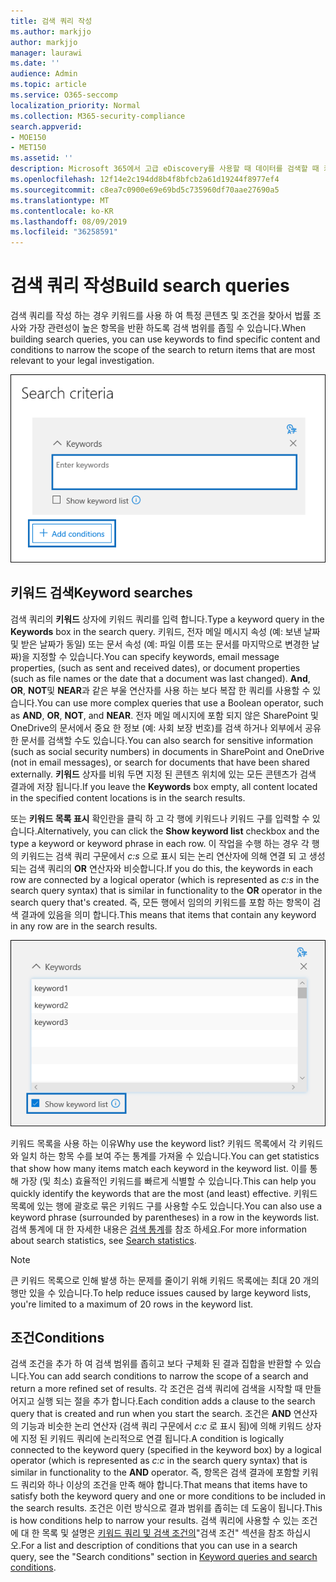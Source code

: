 ```yaml
---
title: 검색 쿼리 작성
ms.author: markjjo
author: markjjo
manager: laurawi
ms.date: ''
audience: Admin
ms.topic: article
ms.service: O365-seccomp
localization_priority: Normal
ms.collection: M365-security-compliance
search.appverid:
- MOE150
- MET150
ms.assetid: ''
description: Microsoft 365에서 고급 eDiscovery를 사용할 때 데이터를 검색할 때 키워드와 조건을 사용 하 여 검색 범위를 좁힐 수 있습니다.
ms.openlocfilehash: 12f14e2c194dd8b4f8bfcb2a61d19244f8977ef4
ms.sourcegitcommit: c8ea7c0900e69e69bd5c735960df70aae27690a5
ms.translationtype: MT
ms.contentlocale: ko-KR
ms.lasthandoff: 08/09/2019
ms.locfileid: "36258591"
---
```

# <a name="build-search-queries"></a><span data-ttu-id="fc713-103">검색 쿼리 작성</span><span class="sxs-lookup"><span data-stu-id="fc713-103">Build search queries</span></span>

<span data-ttu-id="fc713-104">검색 쿼리를 작성 하는 경우 키워드를 사용 하 여 특정 콘텐츠 및 조건을 찾아서 법률 조사와 가장 관련성이 높은 항목을 반환 하도록 검색 범위를 좁힐 수 있습니다.</span><span class="sxs-lookup"><span data-stu-id="fc713-104">When building search queries, you can use keywords to find specific content and conditions to narrow the scope of the search to return items that are most relevant to your legal investigation.</span></span>

![키워드 및 조건을 사용 하 여 검색 결과 범위 좁히기](../media/SearchQueryBox.png)

## <a name="keyword-searches"></a><span data-ttu-id="fc713-106">키워드 검색</span><span class="sxs-lookup"><span data-stu-id="fc713-106">Keyword searches</span></span>

<span data-ttu-id="fc713-107">검색 쿼리의 **키워드** 상자에 키워드 쿼리를 입력 합니다.</span><span class="sxs-lookup"><span data-stu-id="fc713-107">Type a keyword query in the **Keywords** box in the search query.</span></span> <span data-ttu-id="fc713-108">키워드, 전자 메일 메시지 속성 (예: 보낸 날짜 및 받은 날짜가 동일) 또는 문서 속성 (예: 파일 이름 또는 문서를 마지막으로 변경한 날짜)을 지정할 수 있습니다.</span><span class="sxs-lookup"><span data-stu-id="fc713-108">You can specify keywords, email message properties, (such as sent and received dates), or document properties (such as file names or the date that a document was last changed).</span></span> <span data-ttu-id="fc713-109">**And**, **OR**, **NOT**및 **NEAR**과 같은 부울 연산자를 사용 하는 보다 복잡 한 쿼리를 사용할 수 있습니다.</span><span class="sxs-lookup"><span data-stu-id="fc713-109">You can use more complex queries that use a Boolean operator, such as **AND**, **OR**, **NOT**, and **NEAR**.</span></span> <span data-ttu-id="fc713-110">전자 메일 메시지에 포함 되지 않은 SharePoint 및 OneDrive의 문서에서 중요 한 정보 (예: 사회 보장 번호)를 검색 하거나 외부에서 공유한 문서를 검색할 수도 있습니다.</span><span class="sxs-lookup"><span data-stu-id="fc713-110">You can also search for sensitive information (such as social security numbers) in documents in SharePoint and OneDrive (not in email messages), or search for documents that have been shared externally.</span></span> <span data-ttu-id="fc713-111">**키워드** 상자를 비워 두면 지정 된 콘텐츠 위치에 있는 모든 콘텐츠가 검색 결과에 저장 됩니다.</span><span class="sxs-lookup"><span data-stu-id="fc713-111">If you leave the **Keywords** box empty, all content located in the specified content locations is in the search results.</span></span>
    
<span data-ttu-id="fc713-112">또는 **키워드 목록 표시** 확인란을 클릭 하 고 각 행에 키워드나 키워드 구를 입력할 수 있습니다.</span><span class="sxs-lookup"><span data-stu-id="fc713-112">Alternatively, you can click the **Show keyword list** checkbox and the type a keyword or keyword phrase in each row.</span></span> <span data-ttu-id="fc713-113">이 작업을 수행 하는 경우 각 행의 키워드는 검색 쿼리 구문에서 *c:s* 으로 표시 되는 논리 연산자에 의해 연결 되 고 생성 되는 검색 쿼리의 **OR** 연산자와 비슷합니다.</span><span class="sxs-lookup"><span data-stu-id="fc713-113">If you do this, the keywords in each row are connected by a logical operator (which is represented as *c:s* in the search query syntax) that is similar in functionality to the **OR** operator in the search query that's created.</span></span> <span data-ttu-id="fc713-114">즉, 모든 행에서 임의의 키워드를 포함 하는 항목이 검색 결과에 있음을 의미 합니다.</span><span class="sxs-lookup"><span data-stu-id="fc713-114">This means that items that contain any keyword in any row are in the search results.</span></span>

![키워드 목록을 사용 하 여 쿼리의 각 키워드에 대 한 통계 가져오기](../media/KeywordListSearch.png)

<span data-ttu-id="fc713-116">키워드 목록을 사용 하는 이유</span><span class="sxs-lookup"><span data-stu-id="fc713-116">Why use the keyword list?</span></span> <span data-ttu-id="fc713-117">키워드 목록에서 각 키워드와 일치 하는 항목 수를 보여 주는 통계를 가져올 수 있습니다.</span><span class="sxs-lookup"><span data-stu-id="fc713-117">You can get statistics that show how many items match each keyword in the keyword list.</span></span> <span data-ttu-id="fc713-118">이를 통해 가장 (및 최소) 효율적인 키워드를 빠르게 식별할 수 있습니다.</span><span class="sxs-lookup"><span data-stu-id="fc713-118">This can help you quickly identify the keywords that are the most (and least) effective.</span></span> <span data-ttu-id="fc713-119">키워드 목록에 있는 행에 괄호로 묶은 키워드 구를 사용할 수도 있습니다.</span><span class="sxs-lookup"><span data-stu-id="fc713-119">You can also use a keyword phrase (surrounded by parentheses) in a row in the keywords list.</span></span> <span data-ttu-id="fc713-120">검색 통계에 대 한 자세한 내용은 [검색 통계](search-statistics.md)를 참조 하세요.</span><span class="sxs-lookup"><span data-stu-id="fc713-120">For more information about search statistics, see [Search statistics](search-statistics.md).</span></span>

> [!NOTE]
> <span data-ttu-id="fc713-121">큰 키워드 목록으로 인해 발생 하는 문제를 줄이기 위해 키워드 목록에는 최대 20 개의 행만 있을 수 있습니다.</span><span class="sxs-lookup"><span data-stu-id="fc713-121">To help reduce issues caused by large keyword lists, you're limited to a maximum of 20 rows in the keyword list.</span></span>

## <a name="conditions"></a><span data-ttu-id="fc713-122">조건</span><span class="sxs-lookup"><span data-stu-id="fc713-122">Conditions</span></span>
    
<span data-ttu-id="fc713-123">검색 조건을 추가 하 여 검색 범위를 좁히고 보다 구체화 된 결과 집합을 반환할 수 있습니다.</span><span class="sxs-lookup"><span data-stu-id="fc713-123">You can add search conditions to narrow the scope of a search and return a more refined set of results.</span></span> <span data-ttu-id="fc713-124">각 조건은 검색 쿼리에 검색을 시작할 때 만들어지고 실행 되는 절을 추가 합니다.</span><span class="sxs-lookup"><span data-stu-id="fc713-124">Each condition adds a clause to the search query that is created and run when you start the search.</span></span> <span data-ttu-id="fc713-125">조건은 **AND** 연산자의 기능과 비슷한 논리 연산자 (검색 쿼리 구문에서 *c:c* 로 표시 됨)에 의해 키워드 상자에 지정 된 키워드 쿼리에 논리적으로 연결 됩니다.</span><span class="sxs-lookup"><span data-stu-id="fc713-125">A condition is logically connected to the keyword query (specified in the keyword box) by a logical operator (which is represented as *c:c* in the search query syntax) that is similar in functionality to the **AND** operator.</span></span> <span data-ttu-id="fc713-126">즉, 항목은 검색 결과에 포함할 키워드 쿼리와 하나 이상의 조건을 만족 해야 합니다.</span><span class="sxs-lookup"><span data-stu-id="fc713-126">That means that items have to satisfy both the keyword query and one or more conditions to be included in the search results.</span></span> <span data-ttu-id="fc713-127">조건은 이런 방식으로 결과 범위를 좁히는 데 도움이 됩니다.</span><span class="sxs-lookup"><span data-stu-id="fc713-127">This is how conditions help to narrow your results.</span></span> <span data-ttu-id="fc713-128">검색 쿼리에 사용할 수 있는 조건에 대 한 목록 및 설명은 [키워드 쿼리 및 검색 조건의](../keyword-queries-and-search-conditions.md#search-conditions)"검색 조건" 섹션을 참조 하십시오.</span><span class="sxs-lookup"><span data-stu-id="fc713-128">For a list and description of conditions that you can use in a search query, see the "Search conditions" section in [Keyword queries and search conditions](../keyword-queries-and-search-conditions.md#search-conditions).</span></span>
